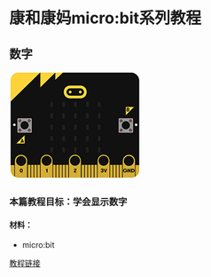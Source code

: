 # 康和康妈micro:bit系列教程 

## 数字


![数字](https://github.com/ihuanglei/pxt-ylwl-tutorials/blob/master/microbit/assets/number.gif?raw=true)


### 本篇教程目标：学会显示数字

#### 材料：
* micro:bit

[教程链接](http://t.cn/AiQOfVhQ)